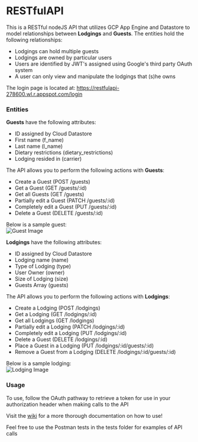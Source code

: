 # RESTfulAPI
This is a RESTful nodeJS API that utilizes GCP App Engine and Datastore to model relationships between __Lodgings__ and __Guests__. 
The entities hold the following relationships:
* Lodgings can hold multiple guests 
* Lodgings are owned by particular users
* Users are identified by JWT's assigned using Google's third party OAuth system
* A user can only view and manipulate the lodgings that (s)he owns 

The login page is located at: https://restfulapi-278600.wl.r.appspot.com/login
### Entities
__Guests__ have the following attributes:
* ID assigned by Cloud Datastore
* First name (f_name)
* Last name (l_name)
* Dietary restrictions (dietary_restrictions)
* Lodging resided in (carrier)  

The API allows you to perform the following actions with __Guests__:  
* Create a Guest (POST /guests)
* Get a Guest (GET /guests/:id)
* Get all Guests (GET /guests)  
* Partially edit a Guest (PATCH /guests/:id)  
* Completely edit a Guest (PUT /guests/:id)    
* Delete a Guest  (DELETE /guests/:id)  

Below is a sample guest:    
![Guest Image](https://imgur.com/f1bZZZA.png)  

__Lodgings__ have the following attributes:
* ID assigned by Cloud Datastore  
* Lodging name (name)  
* Type of Lodging (type)
* User Owner (owner)
* Size of Lodging (size)  
* Guests Array (guests)  

The API allows you to perform the following actions with __Lodgings__:  
* Create a Lodging (POST /lodgings)
* Get a Lodging (GET /lodgings/:id)
* Get all Lodgings (GET /lodgings)  
* Partially edit a Lodging (PATCH /lodgings/:id)  
* Completely edit a Lodging (PUT /lodgings/:id)    
* Delete a Guest (DELETE /lodgings/:id)
* Place a Guest in a Lodging (PUT /lodgings/:id/guests/:id)
* Remove a Guest from a Lodging (DELETE /lodgings/:id/guests/:id)

Below is a sample lodging:  
![Lodging Image](https://imgur.com/ob5N0UJ.png)

### Usage
To use, follow the OAuth pathway to retrieve a token for use in your authorization header when making calls to the API

Visit the [wiki](https://github.com/bethelju/RESTfulAPI/wiki) for a more thorough documentation on how to use!

Feel free to use the Postman tests in the tests folder for examples of API calls
